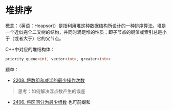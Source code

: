 # 堆排序
概念：（英语：Heapsort）是指利用堆这种数据结构所设计的一种排序算法。堆是一个近似完全二叉树的结构，并同时满足堆的性质：即子节点的键值或索引总是小于（或者大于）它的父节点。

C++中对应的堆结构体：

```cpp
priority_queue<int, vector<int>, greater<int>>
```

题单：
- [2208. 将数组和减半的最少操作次数](https://leetcode.cn/problems/minimum-operations-to-halve-array-sum/description/)
 > 思考：如何解决浮点数产生的误差

- [2406. 将区间分为最少组数](https://leetcode.cn/problems/divide-intervals-into-minimum-number-of-groups/description/) 也可前缀和
